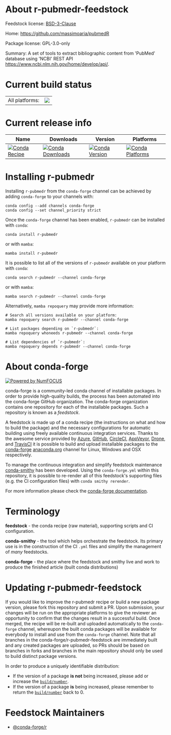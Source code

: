 About r-pubmedr-feedstock
=========================

Feedstock license: [BSD-3-Clause](https://github.com/conda-forge/r-pubmedr-feedstock/blob/main/LICENSE.txt)

Home: https://github.com/massimoaria/pubmedR

Package license: GPL-3.0-only

Summary: A set of tools to extract bibliographic content from 'PubMed' database using 'NCBI' REST API <https://www.ncbi.nlm.nih.gov/home/develop/api/>.

Current build status
====================


<table><tr><td>All platforms:</td>
    <td>
      <a href="https://dev.azure.com/conda-forge/feedstock-builds/_build/latest?definitionId=20213&branchName=main">
        <img src="https://dev.azure.com/conda-forge/feedstock-builds/_apis/build/status/r-pubmedr-feedstock?branchName=main">
      </a>
    </td>
  </tr>
</table>

Current release info
====================

| Name | Downloads | Version | Platforms |
| --- | --- | --- | --- |
| [![Conda Recipe](https://img.shields.io/badge/recipe-r--pubmedr-green.svg)](https://anaconda.org/conda-forge/r-pubmedr) | [![Conda Downloads](https://img.shields.io/conda/dn/conda-forge/r-pubmedr.svg)](https://anaconda.org/conda-forge/r-pubmedr) | [![Conda Version](https://img.shields.io/conda/vn/conda-forge/r-pubmedr.svg)](https://anaconda.org/conda-forge/r-pubmedr) | [![Conda Platforms](https://img.shields.io/conda/pn/conda-forge/r-pubmedr.svg)](https://anaconda.org/conda-forge/r-pubmedr) |

Installing r-pubmedr
====================

Installing `r-pubmedr` from the `conda-forge` channel can be achieved by adding `conda-forge` to your channels with:

```
conda config --add channels conda-forge
conda config --set channel_priority strict
```

Once the `conda-forge` channel has been enabled, `r-pubmedr` can be installed with `conda`:

```
conda install r-pubmedr
```

or with `mamba`:

```
mamba install r-pubmedr
```

It is possible to list all of the versions of `r-pubmedr` available on your platform with `conda`:

```
conda search r-pubmedr --channel conda-forge
```

or with `mamba`:

```
mamba search r-pubmedr --channel conda-forge
```

Alternatively, `mamba repoquery` may provide more information:

```
# Search all versions available on your platform:
mamba repoquery search r-pubmedr --channel conda-forge

# List packages depending on `r-pubmedr`:
mamba repoquery whoneeds r-pubmedr --channel conda-forge

# List dependencies of `r-pubmedr`:
mamba repoquery depends r-pubmedr --channel conda-forge
```


About conda-forge
=================

[![Powered by
NumFOCUS](https://img.shields.io/badge/powered%20by-NumFOCUS-orange.svg?style=flat&colorA=E1523D&colorB=007D8A)](https://numfocus.org)

conda-forge is a community-led conda channel of installable packages.
In order to provide high-quality builds, the process has been automated into the
conda-forge GitHub organization. The conda-forge organization contains one repository
for each of the installable packages. Such a repository is known as a *feedstock*.

A feedstock is made up of a conda recipe (the instructions on what and how to build
the package) and the necessary configurations for automatic building using freely
available continuous integration services. Thanks to the awesome service provided by
[Azure](https://azure.microsoft.com/en-us/services/devops/), [GitHub](https://github.com/),
[CircleCI](https://circleci.com/), [AppVeyor](https://www.appveyor.com/),
[Drone](https://cloud.drone.io/welcome), and [TravisCI](https://travis-ci.com/)
it is possible to build and upload installable packages to the
[conda-forge](https://anaconda.org/conda-forge) [anaconda.org](https://anaconda.org/)
channel for Linux, Windows and OSX respectively.

To manage the continuous integration and simplify feedstock maintenance
[conda-smithy](https://github.com/conda-forge/conda-smithy) has been developed.
Using the ``conda-forge.yml`` within this repository, it is possible to re-render all of
this feedstock's supporting files (e.g. the CI configuration files) with ``conda smithy rerender``.

For more information please check the [conda-forge documentation](https://conda-forge.org/docs/).

Terminology
===========

**feedstock** - the conda recipe (raw material), supporting scripts and CI configuration.

**conda-smithy** - the tool which helps orchestrate the feedstock.
                   Its primary use is in the construction of the CI ``.yml`` files
                   and simplify the management of *many* feedstocks.

**conda-forge** - the place where the feedstock and smithy live and work to
                  produce the finished article (built conda distributions)


Updating r-pubmedr-feedstock
============================

If you would like to improve the r-pubmedr recipe or build a new
package version, please fork this repository and submit a PR. Upon submission,
your changes will be run on the appropriate platforms to give the reviewer an
opportunity to confirm that the changes result in a successful build. Once
merged, the recipe will be re-built and uploaded automatically to the
`conda-forge` channel, whereupon the built conda packages will be available for
everybody to install and use from the `conda-forge` channel.
Note that all branches in the conda-forge/r-pubmedr-feedstock are
immediately built and any created packages are uploaded, so PRs should be based
on branches in forks and branches in the main repository should only be used to
build distinct package versions.

In order to produce a uniquely identifiable distribution:
 * If the version of a package **is not** being increased, please add or increase
   the [``build/number``](https://docs.conda.io/projects/conda-build/en/latest/resources/define-metadata.html#build-number-and-string).
 * If the version of a package **is** being increased, please remember to return
   the [``build/number``](https://docs.conda.io/projects/conda-build/en/latest/resources/define-metadata.html#build-number-and-string)
   back to 0.

Feedstock Maintainers
=====================

* [@conda-forge/r](https://github.com/conda-forge/r/)

